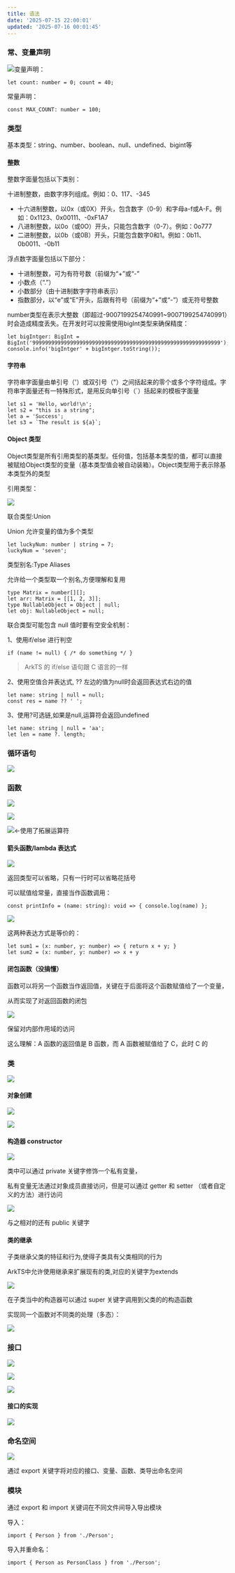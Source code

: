 ```yaml
---
title: 语法
date: '2025-07-15 22:00:01'
updated: '2025-07-16 00:01:45'
---
```

### 常、变量声明
![](/images/32412de70eec53a745913c20bd7b334d.png)变量声明：

```arkts
let count: number = 0; count = 40;
```

常量声明：

```arkts
const MAX_COUNT: number = 100;
```

### 类型
基本类型：string、number、boolean、null、undefined、bigint等

#### 整数
整数字面量包括以下类别：

十进制整数，由数字序列组成。例如：0、117、-345

+ 十六进制整数，以0x（或0X）开头，包含数字（0-9）和字母a-f或A-F。例如：0x1123、0x00111、-0xF1A7
+ 八进制整数，以0o（或0O）开头，只能包含数字（0-7）。例如：0o777
+ 二进制整数，以0b（或0B）开头，只能包含数字0和1。例如：0b11、0b0011、-0b11

浮点数字面量包括以下部分：

+ 十进制整数，可为有符号数（前缀为“+”或“-”
+ 小数点（“.”）
+ 小数部分（由十进制数字字符串表示）
+ 指数部分，以“e”或“E”开头，后跟有符号（前缀为“+”或“-”）或无符号整数

<font style="color:rgba(0, 0, 0, 0.9);">number类型在表示大整数（即超过-9007199254740991~9007199254740991）时会造成精度丢失。在开发时可以按需使用bigInt类型来确保精度：</font>

```arkts
let bigIntger: BigInt = BigInt('999999999999999999999999999999999999999999999999999999999999');
console.info('bigIntger' + bigIntger.toString());
```

#### 字符串
字符串字面量由单引号（'）或双引号（"）之间括起来的零个或多个字符组成。字符串字面量还有一特殊形式，是用反向单引号（`）括起来的模板字面量

```arkts
let s1 = 'Hello, world!\n';
let s2 = "this is a string";
let a = 'Success';
let s3 = `The result is ${a}`;
```

#### Object 类型
Object类型是所有引用类型的基类型。任何值，包括基本类型的值，都可以直接被赋给Object类型的变量（基本类型值会被自动装箱）。Object类型用于表示除基本类型外的类型

引用类型：

![](/images/fad58ffb04d2595b5d97ecc5e719828c.png)

联合类型:Union

Union 允许变量的值为多个类型

```arkts
let luckyNum: number | string = 7; 
luckyNum = 'seven';
```

类型别名:Type Aliases

允许给一个类型取一个别名,方便理解和复用

```arkts
type Matrix = number[][]; 
let arr: Matrix = [[1, 2, 3]]; 
type NullableObject = Object | null;
let obj: NullableObject = null;
```

联合类型可能包含 null 值时要有空安全机制：

1、使用if/else 进行判空

```arkts
if (name != null) { /* do something */ } 
```

> ArkTS 的 if/else 语句跟 C 语言的一样
>

2、使用空值合并表达式, ?? 左边的值为null时会返回表达式右边的值 

```arkts
let name: string | null = null; 
const res = name ?? ' '; 
```

3、使用?可选链,如果是null,运算符会返回undefined 

```arkts
let name: string | null = 'aa'; 
let len = name ?. length;
```



### 循环语句
![](/images/df36ebb95d611357a52151bef925c1af.png)

### 函数
![](/images/d740d418b3aacf113f91472880ef001b.png)

![](/images/52e8301b39709050c4a0c6cfbee11738.png)

![](/images/ba36b5e50bb8119ef0df030efe4253da.png)<-使用了拓展运算符

#### 箭头函数/lambda 表达式
![](/images/50fb33b053f2911bb77cf90289759977.png)

返回类型可以省略，只有一行时可以省略花括号

可以赋值给常量，直接当作函数调用：

```arkts
const printInfo = (name: string): void => { console.log(name) };
```

![](/images/fdba88f54a44aaec5cd9db8a15b1a536.png)

这两种表达方式是等价的：

```arkts
let sum1 = (x: number, y: number) => { return x + y; }
let sum2 = (x: number, y: number) => x + y
```

#### 闭包函数（没搞懂）
函数可以将另一个函数当作返回值，关键在于后面将这个函数赋值给了一个变量，

从而实现了对返回函数的闭包

![](/images/4a1ecae575c8a26aad930ce2e06d24b7.png)

保留对内部作用域的访问

这么理解：A 函数的返回值是 B 函数，而 A 函数被赋值给了 C，此时 C 的

### 类
![](/images/0df3995d8ac8d888d0c3ba43711f7c7e.png)

#### 对象创建
![](/images/6b88b5c73a3f0368cd2c03f703526cef.png)

![](/images/ba5c7cb6d648a9f971c297bab6f68f2e.png)

#### 构造器 constructor
![](/images/9361e1f54c6274572b6d6e08233e14b9.png)



类中可以通过 private 关键字修饰一个私有变量，

私有变量无法通过对象成员直接访问，但是可以通过 getter 和 setter （或者自定义的方法）进行访问

![](/images/612f9bb62b762d082aa1d303f6ad113a.png)

与之相对的还有 public 关键字

#### 类的继承
子类继承父类的特征和行为,使得子类具有父类相同的行为

ArkTS中允许使用继承来扩展现有的类,对应的关键字为extends

![](/images/e92ca8b61109f03fbb0ddb328ee95710.png)

在子类当中的构造器可以通过 super 关键字调用到父类的的构造函数

实现同一个函数对不同类的处理（多态）：

![](/images/5a1cb6a9f4f399354f2e5d92da239a48.png)

### 接口
![](/images/9039f8d0bba3f1cf447ffea993a987e4.png)

![](/images/3a7ec45823788e3b579bc79fab4b344c.png)

![](/images/c42b4f354c41bd7dbf3454b8aa4094e8.png)

#### 接口的实现
![](/images/c64a722a09f55e0f1518cd28b3e7ade5.png)

### 命名空间
![](/images/a9e5727e8c5376a8cc7ce04bc9da0c7b.png)

通过 export 关键字将对应的接口、变量、函数、类导出命名空间

### 模块
通过 export 和 import 关键词在不同文件间导入导出模块

导入：

```arkts
import { Person } from './Person';
```

导入并重命名：

```arkts
import { Person as PersonClass } from './Person';
```

